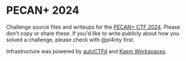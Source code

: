 # PECAN+ 2024

Challenge source files and writeups for the [PECAN+ CTF 2024](https://pecanplus.ecusdf.org/). Please don't copy or share these. If you'd like to write publicly about how you solved a challenge, please check with @pl4nty first.

Infrastructure was powered by [autoCTFd](https://github.com/pl4nty/auto-ctfd) and [Kasm Workspaces](https://kasmweb.com/).
